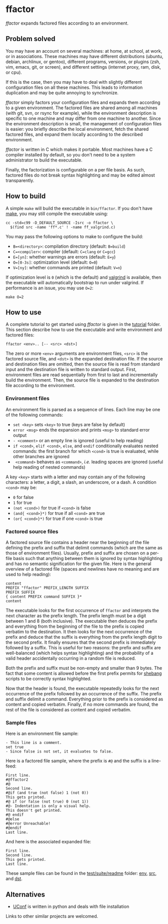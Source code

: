 ffactor
=======

*ffactor* expands factored files according to an environment.


Problem solved
--------------

You may have an account on several machines: at home, at school, at
work, or in associations. These machines may have different
distributions (ubuntu, debian, archlinux, or gentoo), different
programs, versions, or plugins (zsh, vim, emacs, git, or screen),
and different settings (internet proxy, ram, disk, or cpu).

If this is the case, then you may have to deal with slightly different
configuration files on all these machines. This leads to information
duplication and may be quite annoying to synchronize.

*ffactor* simply factors your configuration files and expands them
according to a given environment. The factored files are shared among
all machines (with git, svn, or rsync for example), while the
environment description is specific to one machine and may differ from
one machine to another. Since the environment description is small,
the management of configuration files is easier: you briefly describe
the local environment, fetch the shared factored files, and expand
them locally according to the described environment.

*ffactor* is written in C which makes it portable. Most machines have
a C compiler installed by default, so you don't need to be a system
administrator to build the executable.

Finally, the factorization is configurable on a per file basis. As
such, factored files do not break syntax highlighting and may be
edited almost transparently.


How to build
------------

A simple `make` will build the executable in `bin/ffactor`. If you
don't have [make](https://en.wikipedia.org/wiki/Make_%28software%29),
you may still compile the executable using:

    cc -std=c99 -D_DEFAULT_SOURCE -Isrc -o ffactor \
      $(find src -name 'ff*.c' ! -name ff_valgrind.c)

You may pass the following options to make to configure the build:
- `B=<directory>`: compilation directory (default: `B=build`)
- `C=<compiler>`: compiler (default: `C=clang` or `C=gcc`)
- `E=[yn]`: whether warnings are errors (default: `E=y`)
- `O=[0-3s]`: optimization level (default: `O=0`)
- `V=[ny]`: whether commands are printed (default: `V=n`)

If optimization level is `0` (which is the default) and
[valgrind](https://en.wikipedia.org/wiki/Valgrind) is available, then
the executable will automatically bootstrap to run under valgrind. If
performance is an issue, you may use `O=2`:

    make O=2


How to use
----------

A complete tutorial to get started using *ffactor* is given in the
[tutorial](tutorial) folder. This section describe how to use the
executable and write environment and factored files:

    ffactor <env>.. [-- <src> <dst>]

The zero or more `<env>` arguments are environment files, `<src>` is
the factored source file, and `<dst>` is the expanded destination
file. If the source and destination files are omitted, then the source
file is read from standard input and the destination file is written
to standard output. First, environment files are read sequentially
from first to last and incrementally build the environment. Then, the
source file is expanded to the destination file according to the
environment.

### Environment files

An environment file is parsed as a sequence of lines. Each line may be
one of the following commands:
- `set <key>` sets `<key>` to true (keys are false by default)
- `error <msg>` ends the expansion and prints `<msg>` to standard
  error output
- `- <comment>` or an empty line is ignored (useful to help reading)
- `if <cond>`, `elif <cond>`, `else`, and `endif` conditionally
  evaluates nested commands: the first branch for which `<cond>` is
  true is evaluated, while other branches are ignored
- ` <command>` behaves as `<command>`, *i.e.* leading spaces are
  ignored (useful help reading of nested commands)

A key `<key>` starts with a letter and may contain any of the
following characters: a letter, a digit, a slash, an underscore, or a
dash. A condition `<cond>` may be:
- `0` for false
- `1` for true
- `(not <cond>)` for true if `<cond>` is false
- `(and{ <cond>}*)` for true if all `<cond>` are true
- `(or{ <cond>}*)` for true if one `<cond>` is true

### Factored source files

A factored source file contains a header near the beginning of the
file defining the prefix and suffix that delimit commands (which are
the same as those of environment files). Usually, prefix and suffix
are chosen on a per-file basis such that anything between them is
ignored by syntax highlighting and has no semantic signification for
the given file. Here is the general overview of a factored file
(spaces and newlines have no meaning and are used to help reading):

    content
    PREFIX "ffactor" PREFIX_LENGTH SUFFIX
    PREFIX SUFFIX
    { content PREFIX command SUFFIX }*
    content

The executable looks for the first occurrence of `ffactor` and
interprets the next character as the prefix length. The prefix length
must be a digit between 1 and 8 (both inclusive). The executable then
deduces the prefix and everything from the beginning of the file to
the prefix is copied verbatim to the destination. It then looks for
the next occurrence of the prefix and deduce that the suffix is
everything from the prefix length digit to the second prefix. It
finally ensures that the second prefix is immediately followed by a
suffix. This is useful for two reasons: the prefix and suffix are
well-balanced (which helps syntax highlighting) and the probability of
a valid header accidentally occurring in a random file is reduced.

Both the prefix and suffix must be non-empty and smaller than 9 bytes.
The fact that some content is allowed before the first prefix permits
for [shebang](https://en.wikipedia.org/wiki/Shebang_%28Unix%29)
scripts to be correctly syntax highlighted.

Now that the header is found, the executable repeatedly looks for the
next occurrence of the prefix followed by an occurrence of the suffix.
The prefix and suffix delimit a command. Everything prior to the
prefix is considered as content and copied verbatim. Finally, if no
more commands are found, the rest of the file is considered as content
and copied verbatim.

### Sample files

Here is an environment file sample:

    - This line is a comment.
    set true
    - Since false is not set, it evaluates to false.

Here is a factored file sample, where the prefix is `#@` and the
suffix is a line-feed:

    First line.
    #@ffactor2
    #@
    Second line.
    #@if (and true (not false) 1 (not 0))
    This gets printed.
    #@ if (or false (not true) 0 (not 1))
    #@- Indentation is only a visual help.
    This doesn't get printed.
    #@ endif
    #@else
    #@error Unreachable!
    #@endif
    Last line.

And here is the associated expanded file:

    First line.
    Second line.
    This gets printed.
    Last line.

These sample files can be found in the
[test/suite/readme](test/suite/readme) folder:
[env](test/suite/readme/env), [src](test/suite/readme/in), and
[dst](test/suite/readme/out).


Alternatives
------------

- [UConf](https://github.com/rbarrois/uconf) is written in python and
  deals with file installation

Links to other similar projects are welcomed.
